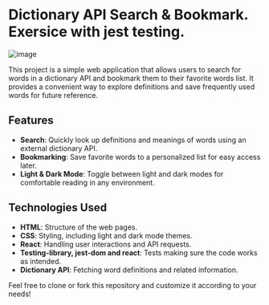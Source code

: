 # Dictionary API Search & Bookmark. Exersice with jest testing.
![image](https://github.com/Sillen00/DictonaryTestsExersice/assets/114336470/e821df96-ac34-4c87-9f54-00154f0b7899)


This project is a simple web application that allows users to search for words in a dictionary API and bookmark them to their favorite words list. It provides a convenient way to explore definitions and save frequently used words for future reference.

## Features
- **Search**: Quickly look up definitions and meanings of words using an external dictionary API.
- **Bookmarking**: Save favorite words to a personalized list for easy access later.
- **Light & Dark Mode**: Toggle between light and dark modes for comfortable reading in any environment.

## Technologies Used
- **HTML**: Structure of the web pages.
- **CSS**: Styling, including light and dark mode themes.
- **React**: Handling user interactions and API requests.
- **Testing-library, jest-dom and react**: Tests making sure the code works as intended.
- **Dictionary API**: Fetching word definitions and related information.

Feel free to clone or fork this repository and customize it according to your needs!
